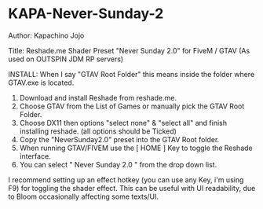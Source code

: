 # KAPA-Never-Sunday-2
Author:   Kapachino Jojo

Title:    Reshade.me Shader Preset "Never Sunday 2.0" for FiveM / GTAV
          (As used on OUTSPIN JDM RP servers)

INSTALL:
When I say "GTAV Root Folder" this means inside the folder where GTAV.exe is located.

1. Download and install Reshade from reshade.me.
2. Choose GTAV from the List of Games or manually pick the GTAV Root Folder. 
3. Choose DX11 then options "select none" & "select all" and finish installing reshade. (all options should be Ticked)
4. Copy the "NeverSunday2.0" preset into the GTAV Root folder.
5. When running GTAV/FIVEM use the [ HOME ] Key to toggle the Reshade interface.
6. You can select " Never Sunday 2.0 " from the drop down list.


I recommend setting up an effect hotkey (you can use any Key, i'm using F9) for toggling the shader effect.
This can be useful with UI readability, due to Bloom occasionally affecting some texts/UI.
